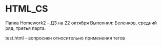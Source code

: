 # HTML_CS
Папка Homework2 - ДЗ на 22 октября
Выполнил: Беленков, средний ряд, третья парта.

test.html - вопросики относительно применения тегов

